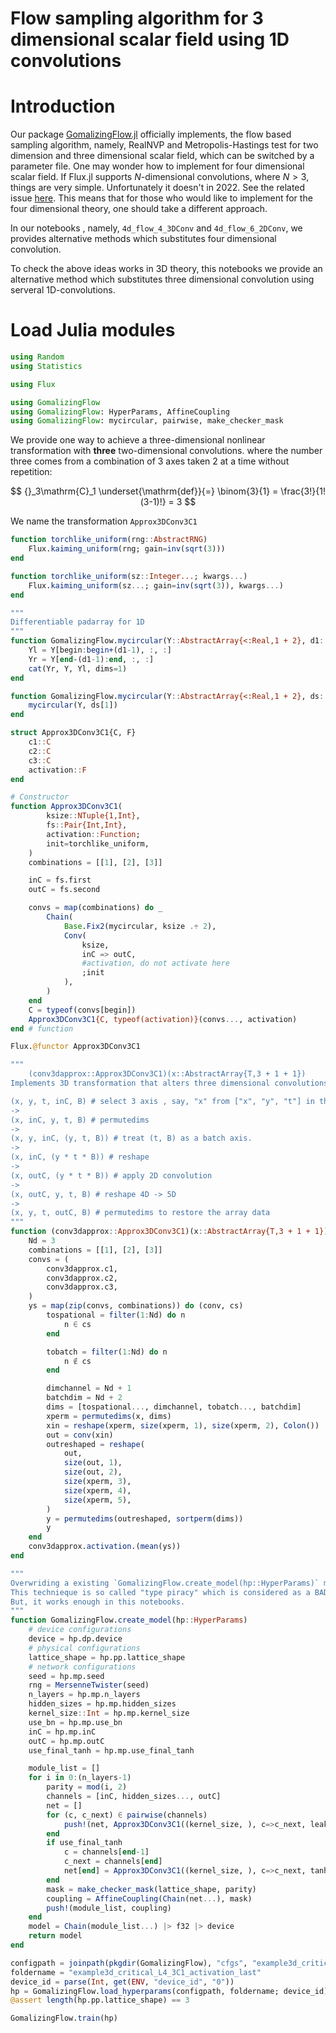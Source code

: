 # Flow sampling algorithm for 3 dimensional scalar field using 1D convolutions

# Introduction

Our package [GomalizingFlow.jl](https://github.com/AtelierArith/GomalizingFlow.jl) officially implements, the flow based
sampling algorithm, namely, RealNVP and Metropolis-Hastings test for two
dimension and three dimensional scalar field, which can be switched by a
parameter file. One may wonder how to implement for four dimensional scalar field. If Flux.jl supports $N$-dimensional convolutions, where $N > 3$, things are very simple. Unfortunately it doesn't in 2022. See the related issue [here](https://github.com/FluxML/Flux.jl/issues/451). This means that for those who would like to implement for the four dimensional theory, one should take a different approach.

In our notebooks , namely, `4d_flow_4_3DConv` and `4d_flow_6_2DConv`, we provides alternative methods which substitutes four dimensional convolution.

To check the above ideas works in 3D theory, this notebooks we provide an alternative method which substitutes three dimensional convolution using serveral 1D-convolutions.


# Load Julia modules

```julia
using Random
using Statistics

using Flux
```

```julia
using GomalizingFlow
using GomalizingFlow: HyperParams, AffineCoupling
using GomalizingFlow: mycircular, pairwise, make_checker_mask
```

We provide one way to achieve a three-dimensional nonlinear transformation with **three** two-dimensional convolutions. where the number three comes from a combination of 3 axes taken 2 at a time without repetition:

$$
{}_3\mathrm{C}_1 \underset{\mathrm{def}}{=} \binom{3}{1} = \frac{3!}{1!(3-1)!} = 3
$$

We name the transformation `Approx3DConv3C1`

```julia
function torchlike_uniform(rng::AbstractRNG)
    Flux.kaiming_uniform(rng; gain=inv(sqrt(3)))
end

function torchlike_uniform(sz::Integer...; kwargs...)
    Flux.kaiming_uniform(sz...; gain=inv(sqrt(3)), kwargs...)
end
```

```julia
"""
Differentiable padarray for 1D
"""
function GomalizingFlow.mycircular(Y::AbstractArray{<:Real,1 + 2}, d1::Int=1)
    Yl = Y[begin:begin+(d1-1), :, :]
    Yr = Y[end-(d1-1):end, :, :]
    cat(Yr, Y, Yl, dims=1)
end

function GomalizingFlow.mycircular(Y::AbstractArray{<:Real,1 + 2}, ds::NTuple{1,Int})
    mycircular(Y, ds[1])
end
```

```julia
struct Approx3DConv3C1{C, F}
    c1::C
    c2::C
    c3::C
    activation::F
end

# Constructor
function Approx3DConv3C1(
        ksize::NTuple{1,Int}, 
        fs::Pair{Int,Int}, 
        activation::Function;
        init=torchlike_uniform,
    )
    combinations = [[1], [2], [3]]

    inC = fs.first
    outC = fs.second

    convs = map(combinations) do _
        Chain(
            Base.Fix2(mycircular, ksize .÷ 2), 
            Conv(
                ksize, 
                inC => outC,
                #activation, do not activate here
                ;init
            ),
        )
    end
    C = typeof(convs[begin])
    Approx3DConv3C1{C, typeof(activation)}(convs..., activation)
end # function

Flux.@functor Approx3DConv3C1
```

```julia
"""
    (conv3dapprox::Approx3DConv3C1)(x::AbstractArray{T,3 + 1 + 1})
Implements 3D transformation that alters three dimensional convolutions

(x, y, t, inC, B) # select 3 axis , say, "x" from ["x", "y", "t"] in this example
->
(x, inC, y, t, B) # permutedims
-> 
(x, y, inC, (y, t, B)) # treat (t, B) as a batch axis.
->
(x, inC, (y * t * B)) # reshape
-> 
(x, outC, (y * t * B)) # apply 2D convolution
->
(x, outC, y, t, B) # reshape 4D -> 5D
-> 
(x, y, t, outC, B) # permutedims to restore the array data
"""
function (conv3dapprox::Approx3DConv3C1)(x::AbstractArray{T,3 + 1 + 1}) where {T}
    Nd = 3
    combinations = [[1], [2], [3]]
    convs = (
        conv3dapprox.c1,
        conv3dapprox.c2,
        conv3dapprox.c3,
    )
    ys = map(zip(convs, combinations)) do (conv, cs)
        tospational = filter(1:Nd) do n
            n ∈ cs
        end

        tobatch = filter(1:Nd) do n
            n ∉ cs
        end

        dimchannel = Nd + 1
        batchdim = Nd + 2
        dims = [tospational..., dimchannel, tobatch..., batchdim]
        xperm = permutedims(x, dims)
        xin = reshape(xperm, size(xperm, 1), size(xperm, 2), Colon())
        out = conv(xin)
        outreshaped = reshape(
            out,
            size(out, 1),
            size(out, 2),
            size(xperm, 3),
            size(xperm, 4),
            size(xperm, 5),
        )
        y = permutedims(outreshaped, sortperm(dims))
        y
    end
    conv3dapprox.activation.(mean(ys))
end
```

```julia
"""
Overwriding a existing `GomalizingFlow.create_model(hp::HyperParams)` method for our own purpose.
This technieque is so called "type piracy" which is considered as a BAD idea.
But, it works enough in this notebooks.
"""
function GomalizingFlow.create_model(hp::HyperParams)
    # device configurations
    device = hp.dp.device
    # physical configurations
    lattice_shape = hp.pp.lattice_shape
    # network configurations
    seed = hp.mp.seed
    rng = MersenneTwister(seed)
    n_layers = hp.mp.n_layers
    hidden_sizes = hp.mp.hidden_sizes
    kernel_size::Int = hp.mp.kernel_size
    use_bn = hp.mp.use_bn
    inC = hp.mp.inC
    outC = hp.mp.outC
    use_final_tanh = hp.mp.use_final_tanh

    module_list = []
    for i in 0:(n_layers-1)
        parity = mod(i, 2)
        channels = [inC, hidden_sizes..., outC]
        net = []
        for (c, c_next) ∈ pairwise(channels)
            push!(net, Approx3DConv3C1((kernel_size, ), c=>c_next, leakyrelu; init=torchlike_uniform(rng)))
        end
        if use_final_tanh
            c = channels[end-1]
            c_next = channels[end]
            net[end] = Approx3DConv3C1((kernel_size, ), c=>c_next, tanh; init=torchlike_uniform(rng))
        end
        mask = make_checker_mask(lattice_shape, parity)
        coupling = AffineCoupling(Chain(net...), mask)
        push!(module_list, coupling)
    end
    model = Chain(module_list...) |> f32 |> device
    return model
end
```

```julia
configpath = joinpath(pkgdir(GomalizingFlow), "cfgs", "example3d_critical_L4.toml")
foldername = "example3d_critical_L4_3C1_activation_last"
device_id = parse(Int, get(ENV, "device_id", "0"))
hp = GomalizingFlow.load_hyperparams(configpath, foldername; device_id)
@assert length(hp.pp.lattice_shape) == 3
```

```julia
GomalizingFlow.train(hp)
```
